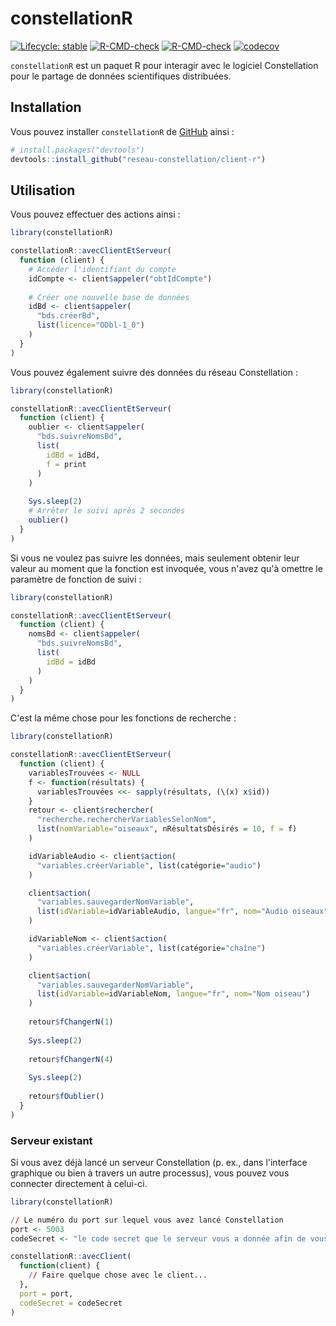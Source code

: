 
# constellationR

<!-- badges: start -->
[![Lifecycle: stable](https://img.shields.io/badge/lifecycle-stable-green.svg)](https://lifecycle.r-lib.org/articles/stages.html#stable)
[![R-CMD-check](https://github.com/reseau-constellation/client-r/workflows/R-CMD-check/badge.svg)](https://github.com/reseau-constellation/client-r/actions)
[![R-CMD-check](https://github.com/reseau-constellation/client-r/actions/workflows/R-CMD-check.yaml/badge.svg)](https://github.com/reseau-constellation/client-r/actions/workflows/R-CMD-check.yaml)
[![codecov](https://codecov.io/github/reseau-constellation/client-r/graph/badge.svg?token=U2MUE2ZLGO)](https://app.codecov.io/github/reseau-constellation/client-r)
<!-- badges: end -->

`constellationR` est un paquet R pour interagir avec le logiciel Constellation pour le partage de données scientifiques distribuées.

## Installation

Vous pouvez installer `constellationR` de [GitHub](https://github.com/) ainsi :

``` r
# install.packages("devtools")
devtools::install_github("reseau-constellation/client-r")
```

## Utilisation
Vous pouvez effectuer des actions ainsi :

``` r
library(constellationR)

constellationR::avecClientEtServeur(
  function (client) {
    # Accéder l'identifiant du compte
    idCompte <- client$appeler("obtIdCompte")
    
    # Créer une nouvelle base de données
    idBd <- client$appeler(
      "bds.créerBd", 
      list(licence="ODbl-1_0")
    )
  }
)

```

Vous pouvez également suivre des données du réseau Constellation :
``` r
library(constellationR)

constellationR::avecClientEtServeur(
  function (client) {
    oublier <- client$appeler(
      "bds.suivreNomsBd",
      list(
        idBd = idBd,
        f = print
      )
    )
    
    Sys.sleep(2)
    # Arrêter le suivi après 2 secondes
    oublier()
  }
)
```

Si vous ne voulez pas suivre les données, mais seulement obtenir leur valeur au moment que la fonction est invoquée, vous n'avez qu'à omettre le paramètre de fonction de suivi :

``` r
library(constellationR)

constellationR::avecClientEtServeur(
  function (client) {
    nomsBd <- client$appeler(
      "bds.suivreNomsBd",
      list(
        idBd = idBd
      )
    )
  }
)
```

C'est la même chose pour les fonctions de recherche :

``` r
library(constellationR)

constellationR::avecClientEtServeur(
  function (client) {
    variablesTrouvées <- NULL
    f <- function(résultats) {
      variablesTrouvées <<- sapply(résultats, (\(x) x$id))
    }
    retour <- client$rechercher(
      "recherche.rechercherVariablesSelonNom",
      list(nomVariable="oiseaux", nRésultatsDésirés = 10, f = f)
    )

    idVariableAudio <- client$action(
      "variables.créerVariable", list(catégorie="audio")
    )

    client$action(
      "variables.sauvegarderNomVariable",
      list(idVariable=idVariableAudio, langue="fr", nom="Audio oiseaux")
    )

    idVariableNom <- client$action(
      "variables.créerVariable", list(catégorie="chaîne")
    )

    client$action(
      "variables.sauvegarderNomVariable",
      list(idVariable=idVariableNom, langue="fr", nom="Nom oiseau")
    )
    
    retour$fChangerN(1)
    
    Sys.sleep(2)
    
    retour$fChangerN(4)
    
    Sys.sleep(2)
    
    retour$fOublier()
  }
)
```

### Serveur existant
Si vous avez déjà lancé un serveur Constellation (p. ex., dans l'interface graphique ou bien à travers un autre processus), vous pouvez vous connecter directement à celui-ci.
```r
library(constellationR)

// Le numéro du port sur lequel vous avez lancé Constellation
port <- 5003
codeSecret <- "le code secret que le serveur vous a donnée afin de vous connecter"

constellationR::avecClient(
  function(client) {
    // Faire quelque chose avec le client...
  },
  port = port,
  codeSecret = codeSecret
)

```
